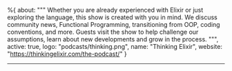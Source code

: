 %{
  about: """
  Whether you are already experienced with Elixir or just exploring the language, this show is created with you in mind. We discuss community news, Functional Programming, transitioning from OOP, coding conventions, and more.
  Guests visit the show to help challenge our assumptions, learn about new developments and grow in the process.
  """,
  active: true,
  logo: "podcasts/thinking.png",
  name: "Thinking Elixir",
  website: "https://thinkingelixir.com/the-podcast/"
}

---
